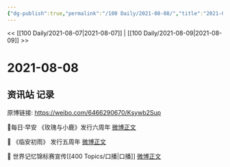 ```yaml
---
{"dg-publish":true,"permalink":"/100 Daily/2021-08-08/","title":"2021-08-08","created":"2023-04-10T13:20:54.808+08:00","updated":"2023-04-10T13:21:16.008+08:00"}
---
```



<< [[100 Daily/2021-08-07\|2021-08-07]] | [[100 Daily/2021-08-09\|2021-08-09]] >>

# 2021-08-08

## 资讯站 记录

原博链接: https://weibo.com/6466290670/Ksywb2Sup

💫每日·早安
《玫瑰与小鹿》发行六周年 [微博正文](https://weibo.com/detail/4667832242276233)

💫 《临安初雨》 发行五周年 [微博正文](https://weibo.com/detail/4667834574047774)

💫 世界记忆锦标赛宣传[[400 Topics/口播\|口播]] [微博正文](https://weibo.com/detail/4668026919589698)
